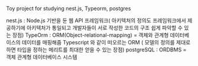 Toy project
for studying nest.js, Typeorm, postgres

nest.js : Node.js 기반을 둔 웹 API 프레임워크( 아키텍처의 정의도 프레임워크에서 제공하기에 아키텍처가 통일되고 개발자들이 서로 작성한 코드의 구조 쉽게 파악할 수 있는 장점) 
TypeOrm : ORM(Object-relational-mapping) = 객체와 관계형 데이터베이스의 데이터를 매핑해줌
          Typescript 와 같이 떠오르는 ORM ( 모델의 정의를 제대로 하면 타입을 정하는 메리트를 최대한 얻을 수 있는 장점)
postgreSQL : ORDBMS = 객체 관계형 데이터베이스 시스템
